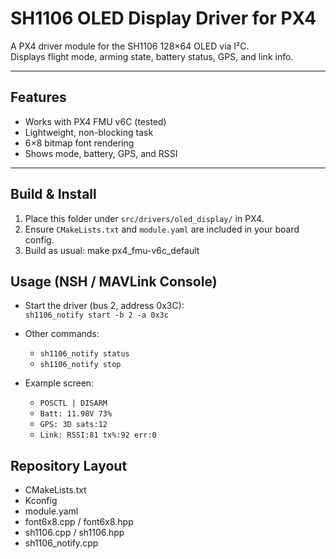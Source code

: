 # SH1106 OLED Display Driver for PX4

A PX4 driver module for the SH1106 128×64 OLED via I²C.  
Displays flight mode, arming state, battery status, GPS, and link info.

---

## Features
- Works with PX4 FMU v6C (tested)
- Lightweight, non-blocking task
- 6×8 bitmap font rendering
- Shows mode, battery, GPS, and RSSI

---

## Build & Install
1. Place this folder under `src/drivers/oled_display/` in PX4.
2. Ensure `CMakeLists.txt` and `module.yaml` are included in your board config.
3. Build as usual: make px4_fmu-v6c_default

## Usage (NSH / MAVLink Console)

- Start the driver (bus 2, address 0x3C):  
  `sh1106_notify start -b 2 -a 0x3c`

- Other commands:  
  - `sh1106_notify status`  
  - `sh1106_notify stop`

- Example screen:  
  - `POSCTL | DISARM`  
  - `Batt: 11.98V 73%`  
  - `GPS: 3D sats:12`  
  - `Link: RSSI:81 tx%:92 err:0`



## Repository Layout

- CMakeLists.txt
- Kconfig
- module.yaml
- font6x8.cpp / font6x8.hpp
- sh1106.cpp / sh1106.hpp
- sh1106_notify.cpp
